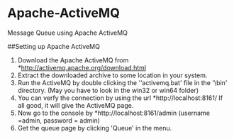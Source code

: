 # Apache-ActiveMQ
Message Queue using Apache ActiveMQ

##Setting up Apache ActiveMQ
1. Download the Apache ActiveMQ from *http://activemq.apache.org/download.html
2. Extract the downloaded archive to some location in your system.
3. Run the ActiveMQ by double clicking the '‘activemq.bat' file in the '\bin' directory.
   (May you have to look in the win32 or win64 folder)
4. You can verfy the connection by using the url *http://localhost:8161/
   If all good, it will give the ActiveMQ page.
5. Now go to the console by *http://localhost:8161/admin
   (username =admin, password = admin)
6. Get the queue page by clicking 'Queue' in the menu.
